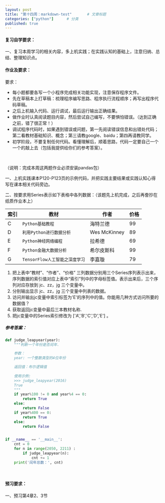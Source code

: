 ```yaml
---
layout: post             
title: "第十四周：markdown-test"       # 文章标题
categories: ["python"]      # 分类
published: true
---
```


#### 复习自学要求：
一、复习本周学习的相关内容，多上机实践；在实践认知的基础上，注意归纳、总结、整理知识点。

#### 作业及要求：
要求：
- 每小题都要各写一个小程序完成相关功能实现，注意保存程序文件。
- 先在草稿本上打草稿：梳理程序编写思路、程序执行流程顺序；再写出程序代码草稿。
- 之后上机输入代码、运行调试，最后运行输出正确结果。
- 做作业时认真阅读题目内容，然后尝试自己编写，不要惧怕错误。（达到正确之前，错了很正常！） 
- 调试程序代码时，如果遇到错误或问题，第一先阅读错误信息和出错处代码；第二看教材基础知识、概念；第三请教google、baidu；第四再请教同学。
- 初学阶段，不要复制任何代码。看懂理解后，顺着思路，代码一定要自己一个一个的敲上去（包括我提供给你们的参考答案）。

<br>

（说明：完成本周这两题作业必须安装pandas包）

一、上机实践课本P120-P123页的示例代码，并把实践主要结果或实践认知心得写在课本相关代码旁边。


二、按要求用Series表示如下表格中各列数据：（该题先上机完成，之后再誊抄在纸质作业本上）

| 索引 | 教材                         | 作者         | 价格 |
|------|------------------------------|--------------|------|
| C    | `Python基础教程`               | 海特兰德     | 99   |
| D    | `利用Python进行数据分析`        | Wes McKinney | 89   |
| E    | `Python神经网络编程`            | 拉希德       | 69   |
| F    | `Python金融大数据分析`          | 希尔皮斯科   | 99   |
| G    | `TensorFlow人工智能之深度学习`   | 李嘉璇       | 79   |

1. 把上表中“教材”、“作者”、“价格” 三列数据分别用三个Series序列表示出来，序列数据的索引值对应上表中“索引”列中的字母标签值。表示出来后，三个序列对应存放到 jc、zz，jg 三个变量中。
2. 分别输出显示 jc、zz，jg 三个变量中列表的数据。
3. 访问并输出jc变量中索引标签为'E'的序列中的值。你能用几种方式访问所要的数据值？
4. 获取返回jc变量中最后三本教材名称.
5. 把jc变量中的Series索引修改为 ['A','B','C','D','E'] 。


##### 参考答案：

```python
def judge_leapyear(year):
    """判断一个年份是否闰年.

    参数：
    year: 一个整数类型的4位年份

    返回值：布尔逻辑值
    
    使用示例:
    >>> judge_leapyear(2016)
    True
    """
    if year%100 != 0 and year%4 == 0:
        return True
    else:
        return False
    if year%400 == 0:
        return True
    else:
        return False


if __name__ == '__main__':
    cnt = 0
    for n in range(2050, 2211) :
        if judge_leapyear(n):
            cnt += 1
    print('闰年总数：', cnt)

```

<br>

#### 预习要求：
一、预习第4章2、3节
